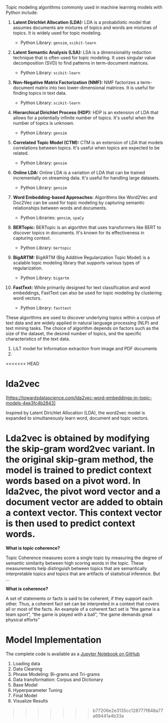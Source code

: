 
Topic modeling algorithms commonly used in machine learning models with Python include:

1. **Latent Dirichlet Allocation (LDA):** LDA is a probabilistic model that assumes documents are mixtures of topics and words are mixtures of topics. It is widely used for topic modeling.

   - Python Library: `gensim`, `scikit-learn`

2. **Latent Semantic Analysis (LSA):** LSA is a dimensionality reduction technique that is often used for topic modeling. It uses singular value decomposition (SVD) to find patterns in term-document matrices.

   - Python Library: `scikit-learn`

3. **Non-Negative Matrix Factorization (NMF):** NMF factorizes a term-document matrix into two lower-dimensional matrices. It is useful for finding topics in text data.

   - Python Library: `scikit-learn`

4. **Hierarchical Dirichlet Process (HDP):** HDP is an extension of LDA that allows for a potentially infinite number of topics. It's useful when the number of topics is unknown.

   - Python Library: `gensim`

5. **Correlated Topic Model (CTM):** CTM is an extension of LDA that models correlations between topics. It's useful when topics are expected to be related.

   - Python Library: `gensim`

6. **Online LDA:** Online LDA is a variation of LDA that can be trained incrementally on streaming data. It's useful for handling large datasets.

   - Python Library: `gensim`

7. **Word Embedding-based Approaches:** Algorithms like Word2Vec and Doc2Vec can be used for topic modeling by capturing semantic relationships between words and documents.

   - Python Libraries: `gensim`, `spaCy`

8. **BERTopic:** BERTopic is an algorithm that uses transformers like BERT to discover topics in documents. It's known for its effectiveness in capturing context.

   - Python Library: `bertopic`

9. **BigARTM:** BigARTM (Big Additive Regularization Topic Model) is a scalable topic modeling library that supports various types of regularization.

   - Python Library: `bigartm`

10. **FastText:** While primarily designed for text classification and word embeddings, FastText can also be used for topic modeling by clustering word vectors.

    - Python Library: `fasttext`

These algorithms are used to discover underlying topics within a corpus of text data and are widely applied in natural language processing (NLP) and text mining tasks. The choice of algorithm depends on factors such as the size of the dataset, the desired number of topics, and the specific characteristics of the text data.




1. LiLT model for Information extraction from Image and PDF documents
2. 




<<<<<<< HEAD
# lda2vec

[https://towardsdatascience.com/lda2vec-word-embeddings-in-topic-models-4ee3fc4b2843]


Inspired by Latent Dirichlet Allocation (LDA), the word2vec model is expanded to simultaneously learn word, document and topic vectors.

Lda2vec is obtained by modifying the skip-gram word2vec variant. In the original skip-gram method, the model is trained to predict context words based on a pivot word. In lda2vec, the pivot word vector and a document vector are added to obtain a context vector. This context vector is then used to predict context words.
=======
**What is topic coherence?**

Topic Coherence measures score a single topic by measuring the degree of semantic similarity between high scoring words in the topic. These measurements help distinguish between topics that are semantically interpretable topics and topics that are artifacts of statistical inference. But …

**What is coherence?**

A set of statements or facts is said to be coherent, if they support each other. Thus, a coherent fact set can be interpreted in a context that covers all or most of the facts. An example of a coherent fact set is “the game is a team sport”, “the game is played with a ball”, “the game demands great physical efforts”



# Model Implementation

The complete code is available as a [Jupyter Notebook on GitHub](https://github.com/kapadias/medium-articles/blob/master/natural-language-processing/topic-modeling/Evaluate%20Topic%20Models.ipynb)

1. Loading data
2. Data Cleaning
3. Phrase Modeling: Bi-grams and Tri-grams
4. Data transformation: Corpus and Dictionary
5. Base Model
6. Hyperparameter Tuning
7. Final Model
8. Visualize Results
>>>>>>> b77206e2e3135cc128777f848a77a69441a4b33a
